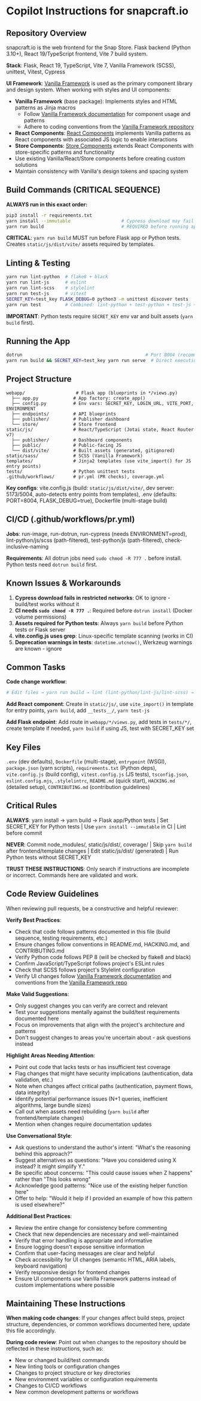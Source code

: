 # Copilot Instructions for snapcraft.io

## Repository Overview

snapcraft.io is the web frontend for the Snap Store. Flask backend (Python 3.10+), React 19/TypeScript frontend, Vite 7 build system.

**Stack**: Flask, React 19, TypeScript, Vite 7, Vanilla Framework (SCSS), unittest, Vitest, Cypress

**UI Framework**: [Vanilla Framework](https://vanillaframework.io/) is used as the primary component library and design system. When working with styles and UI components:
- **Vanilla Framework** (base package): Implements styles and HTML patterns as Jinja macros
  - Follow [Vanilla Framework documentation](https://vanillaframework.io/docs) for component usage and patterns
  - Adhere to coding conventions from the [Vanilla Framework repository](https://github.com/canonical/vanilla-framework/)
- **React Components**: [React Components](https://github.com/canonical/react-components/) implements Vanilla patterns as React components with associated JS logic to enable interactions
- **Store Components**: [Store Components](https://github.com/canonical/store-components) extends React Components with store-specific patterns and functionality
- Use existing Vanilla/React/Store components before creating custom solutions
- Maintain consistency with Vanilla's design tokens and spacing system

## Build Commands (CRITICAL SEQUENCE)

**ALWAYS run in this exact order:**

```bash
pip3 install -r requirements.txt
yarn install --immutable                   # Cypress download may fail in restricted networks - OK to ignore
yarn run build                             # REQUIRED before running app or Python tests
```

**CRITICAL**: `yarn run build` MUST run before Flask app or Python tests. Creates `static/js/dist/vite/` assets required by templates.

## Linting & Testing

```bash
yarn run lint-python  # flake8 + black
yarn run lint-js      # eslint  
yarn run lint-scss    # stylelint
yarn run test-js      # vitest
SECRET_KEY=test_key FLASK_DEBUG=0 python3 -m unittest discover tests
yarn run test         # Combined: lint-python + test-python + test-js + lint-scss
```

**IMPORTANT**: Python tests require `SECRET_KEY` env var and built assets (`yarn build` first).

## Running the App

```bash
dotrun                                              # Port 8004 (recommended)
yarn run build && SECRET_KEY=test_key yarn run serve  # Direct execution
```

## Project Structure

```
webapp/                   # Flask app (blueprints in */views.py)
  ├── app.py             # App factory: create_app()
  ├── config.py          # Env vars: SECRET_KEY, LOGIN_URL, VITE_PORT, ENVIRONMENT
  ├── endpoints/         # API blueprints
  ├── publisher/         # Publisher dashboard
  └── store/             # Store frontend
static/js/               # React/TypeScript (Jotai state, React Router v7)
  ├── publisher/         # Dashboard components
  ├── public/            # Public-facing JS
  └── dist/vite/         # Built assets (generated, gitignored)
static/sass/             # SCSS (Vanilla Framework)
templates/               # Jinja2 templates (use vite_import() for JS entry points)
tests/                   # Python unittest tests
.github/workflows/       # pr.yml (PR checks), coverage.yml
```

**Key configs**: vite.config.js (build: `static/js/dist/vite/`, dev server: 5173/5004, auto-detects entry points from templates), .env (defaults: PORT=8004, FLASK_DEBUG=true), Dockerfile (multi-stage build)

## CI/CD (.github/workflows/pr.yml)

**Jobs**: run-image, run-dotrun, run-cypress (needs ENVIRONMENT=prod), lint-python/js/scss (path-filtered), test-python/js (path-filtered), check-inclusive-naming

**Requirements**: All dotrun jobs need `sudo chmod -R 777 .` before install. Python tests need `dotrun build` first.

## Known Issues & Workarounds

1. **Cypress download fails in restricted networks**: OK to ignore - build/test works without it
2. **CI needs `sudo chmod -R 777 .`**: Required before `dotrun install` (Docker volume permissions)
3. **Assets required for Python tests**: Always `yarn build` before Python tests or Flask server
4. **vite.config.js uses grep**: Linux-specific template scanning (works in CI)
5. **Deprecation warnings in tests**: `datetime.utcnow()`, Werkzeug warnings are known - ignore

## Common Tasks

**Code change workflow**:
```bash
# Edit files → yarn run build → lint (lint-python/lint-js/lint-scss) → test (test-js or Python tests) → run app
```

**Add React component**: Create in `static/js/`, use `vite_import()` in template for entry points, `yarn build`, add `__tests__/`, `yarn test-js`

**Add Flask endpoint**: Add route in `webapp/*/views.py`, add tests in `tests/*/`, create template if needed, `yarn build` if using JS, test with SECRET_KEY set

## Key Files

`.env` (dev defaults), `Dockerfile` (multi-stage), `entrypoint` (WSGI), `package.json` (yarn scripts), `requirements.txt` (Python deps), `vite.config.js` (build config), `vitest.config.js` (JS tests), `tsconfig.json`, `eslint.config.mjs`, `.stylelintrc`, `README.md` (quick start), `HACKING.md` (detailed setup), `CONTRIBUTING.md` (contribution guidelines)

## Critical Rules

**ALWAYS**: yarn install → yarn build → Flask app/Python tests | Set SECRET_KEY for Python tests | Use `yarn install --immutable` in CI | Lint before commit

**NEVER**: Commit node_modules/, static/js/dist/, coverage/ | Skip `yarn build` after frontend/template changes | Edit static/js/dist/ (generated) | Run Python tests without SECRET_KEY

**TRUST THESE INSTRUCTIONS**: Only search if instructions are incomplete or incorrect. Commands here are validated and work.

## Code Review Guidelines

When reviewing pull requests, be a constructive and helpful reviewer:

**Verify Best Practices**:
- Check that code follows patterns documented in this file (build sequence, testing requirements, etc.)
- Ensure changes follow conventions in README.md, HACKING.md, and CONTRIBUTING.md
- Verify Python code follows PEP 8 (will be checked by flake8 and black)
- Confirm JavaScript/TypeScript follows project's ESLint rules
- Check that SCSS follows project's Stylelint configuration
- Verify UI changes follow [Vanilla Framework documentation](https://vanillaframework.io/docs) and conventions from the [Vanilla Framework repo](https://github.com/canonical/vanilla-framework/)

**Make Valid Suggestions**:
- Only suggest changes you can verify are correct and relevant
- Test your suggestions mentally against the build/test requirements documented here
- Focus on improvements that align with the project's architecture and patterns
- Don't suggest changes to areas you're uncertain about - ask questions instead

**Highlight Areas Needing Attention**:
- Point out code that lacks tests or has insufficient test coverage
- Flag changes that might have security implications (authentication, data validation, etc.)
- Note when changes affect critical paths (authentication, payment flows, data integrity)
- Identify potential performance issues (N+1 queries, inefficient algorithms, large bundle sizes)
- Call out when assets need rebuilding (`yarn build` after frontend/template changes)
- Mention when changes require documentation updates

**Use Conversational Style**:
- Ask questions to understand the author's intent: "What's the reasoning behind this approach?"
- Suggest alternatives as questions: "Have you considered using X instead? It might simplify Y."
- Be specific about concerns: "This could cause issues when Z happens" rather than "This looks wrong"
- Acknowledge good patterns: "Nice use of the existing helper function here"
- Offer to help: "Would it help if I provided an example of how this pattern is used elsewhere?"

**Additional Best Practices**:
- Review the entire change for consistency before commenting
- Check that new dependencies are necessary and well-maintained
- Verify that error handling is appropriate and informative
- Ensure logging doesn't expose sensitive information
- Confirm that user-facing messages are clear and helpful
- Check accessibility for UI changes (semantic HTML, ARIA labels, keyboard navigation)
- Verify responsive design for frontend changes
- Ensure UI components use Vanilla Framework patterns instead of custom implementations where possible

## Maintaining These Instructions

**When making code changes**: If your changes affect build steps, project structure, dependencies, or common workflows documented here, update this file accordingly.

**During code review**: Point out when changes to the repository should be reflected in these instructions, such as:
- New or changed build/test commands
- New linting tools or configuration changes
- Changes to project structure or key directories
- New environment variables or configuration requirements
- Changes to CI/CD workflows
- New common development patterns or workflows
